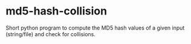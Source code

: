 # md5-hash-collision
Short python program to compute the MD5 hash values of a given input (string/file) and check for collisions.
